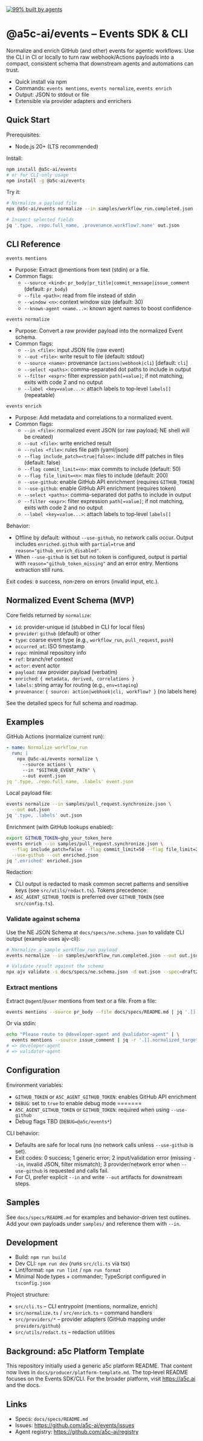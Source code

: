 [![99% built by agents](https://img.shields.io/badge/99%25-built%20by%20agents-blue.svg)](https://a5c.ai)

# @a5c-ai/events – Events SDK & CLI

Normalize and enrich GitHub (and other) events for agentic workflows. Use the CLI in CI or locally to turn raw webhook/Actions payloads into a compact, consistent schema that downstream agents and automations can trust.

- Quick install via npm
- Commands: `events mentions`, `events normalize`, `events enrich`
- Output: JSON to stdout or file
- Extensible via provider adapters and enrichers

## Quick Start

Prerequisites:
- Node.js 20+ (LTS recommended)

Install:
```bash
npm install @a5c-ai/events
# or for CLI-only usage
npm install -g @a5c-ai/events
```

Try it:
```bash
# Normalize a payload file
npx @a5c-ai/events normalize --in samples/workflow_run.completed.json --out out.json

# Inspect selected fields
jq '.type, .repo.full_name, .provenance.workflow?.name' out.json
```

## CLI Reference

`events mentions`
- Purpose: Extract @mentions from text (stdin) or a file.
- Common flags:
  - `--source <kind>`: `pr_body|pr_title|commit_message|issue_comment` (default: `pr_body`)
  - `--file <path>`: read from file instead of stdin
  - `--window <n>`: context window size (default: 30)
  - `--known-agent <name...>`: known agent names to boost confidence

`events normalize`
- Purpose: Convert a raw provider payload into the normalized Event schema.
- Common flags:
  - `--in <file>`: input JSON file (raw event)
  - `--out <file>`: write result to file (default: stdout)
  - `--source <name>`: provenance (`actions|webhook|cli`) [default: `cli`]
  - `--select <paths>`: comma-separated dot paths to include in output
  - `--filter <expr>`: filter expression `path[=value]`; if not matching, exits with code 2 and no output
  - `--label <key=value...>`: attach labels to top‑level `labels[]` (repeatable)

`events enrich`
- Purpose: Add metadata and correlations to a normalized event.
- Common flags:
  - `--in <file>`: normalized event JSON (or raw payload; NE shell will be created)
  - `--out <file>`: write enriched result
  - `--rules <file>`: rules file path (yaml/json)
  - `--flag include_patch=<true|false>`: include diff patches in files (default: false)
  - `--flag commit_limit=<n>`: max commits to include (default: 50)
  - `--flag file_limit=<n>`: max files to include (default: 200)
  - `--use-github`: enable GitHub API enrichment (requires `GITHUB_TOKEN`)
  - `--use-github`: enable GitHub API enrichment (requires token)
  - `--select <paths>`: comma-separated dot paths to include in output
  - `--filter <expr>`: filter expression `path[=value]`; if not matching, exits with code 2 and no output
  - `--label <key=value...>`: attach labels to top‑level `labels[]`

Behavior:
- Offline by default: without `--use-github`, no network calls occur. Output includes `enriched.github` with `partial=true` and `reason="github_enrich_disabled"`.
- When `--use-github` is set but no token is configured, output is partial with `reason="github_token_missing"` and an error entry. Mentions extraction still runs.

Exit codes: `0` success, non‑zero on errors (invalid input, etc.).

## Normalized Event Schema (MVP)

Core fields returned by `normalize`:
- `id`: provider-unique id (stubbed in CLI for local files)
- `provider`: `github` (default) or other
- `type`: coarse event type (e.g., `workflow_run`, `pull_request`, `push`)
- `occurred_at`: ISO timestamp
- `repo`: minimal repository info
- `ref`: branch/ref context
- `actor`: event actor
- `payload`: raw provider payload (verbatim)
- `enriched`: `{ metadata, derived, correlations }`
- `labels`: string array for routing (e.g., `env=staging`)
- `provenance`: `{ source: action|webhook|cli, workflow? }` (no labels here)

See the detailed specs for full schema and roadmap.

## Examples

GitHub Actions (normalize current run):
```yaml
- name: Normalize workflow_run
  run: |
    npx @a5c-ai/events normalize \
      --source actions \
      --in "$GITHUB_EVENT_PATH" \
      --out event.json
jq '.type, .repo.full_name, .labels' event.json
```

Local payload file:
```bash
events normalize --in samples/pull_request.synchronize.json \
  --out out.json
jq '.type, .labels' out.json
```

Enrichment (with GitHub lookups enabled):
```bash
export GITHUB_TOKEN=ghp_your_token_here
events enrich --in samples/pull_request.synchronize.json \
  --flag include_patch=false --flag commit_limit=50 --flag file_limit=200 \
  --use-github --out enriched.json
jq '.enriched' enriched.json
```

Redaction:
- CLI output is redacted to mask common secret patterns and sensitive keys (see `src/utils/redact.ts`).
Tokens precedence:
- `A5C_AGENT_GITHUB_TOKEN` is preferred over `GITHUB_TOKEN` (see `src/config.ts`).

### Validate against schema

Use the NE JSON Schema at `docs/specs/ne.schema.json` to validate CLI output (example uses ajv-cli):

```bash
# Normalize a sample workflow_run payload
events normalize --in samples/workflow_run.completed.json --out out.json

# Validate result against the schema
npx ajv validate -s docs/specs/ne.schema.json -d out.json --spec=draft2020
```

### Extract mentions

Extract `@agent`/`@user` mentions from text or a file. From a file:

```bash
events mentions --source pr_body --file docs/specs/README.md | jq '.[].normalized_target'
```

Or via stdin:

```bash
echo "Please route to @developer-agent and @validator-agent" | \
  events mentions --source issue_comment | jq -r '.[].normalized_target'
# => developer-agent
# => validator-agent
```

## Configuration

Environment variables:
- `GITHUB_TOKEN` or `A5C_AGENT_GITHUB_TOKEN`: enables GitHub API enrichment
- `DEBUG`: set to `true` to enable debug mode
=======
- `A5C_AGENT_GITHUB_TOKEN` or `GITHUB_TOKEN`: required when using `--use-github`
- Debug flags TBD (`DEBUG=@a5c/events*`)

CLI behavior:
- Defaults are safe for local runs (no network calls unless `--use-github` is set).
- Exit codes: 0 success; 1 generic error; 2 input/validation error (missing `--in`, invalid JSON, filter mismatch); 3 provider/network error when `--use-github` is requested and calls fail.
- For CI, prefer explicit `--in` and write `--out` artifacts for downstream steps.

## Samples

See `docs/specs/README.md` for examples and behavior-driven test outlines. Add your own payloads under `samples/` and reference them with `--in`.

## Development

- Build: `npm run build`
- Dev CLI: `npm run dev` (runs `src/cli.ts` via tsx)
- Lint/format: `npm run lint` / `npm run format`
- Minimal Node types + commander; TypeScript configured in `tsconfig.json`

Project structure:
- `src/cli.ts` – CLI entrypoint (mentions, normalize, enrich)
- `src/normalize.ts` / `src/enrich.ts` – command handlers
- `src/providers/*` – provider adapters (GitHub mapping under `providers/github`)
- `src/utils/redact.ts` – redaction utilities

## Background: a5c Platform Template

This repository initially used a generic a5c platform README. That content now lives in `docs/producer/platform-template.md`. The top‑level README focuses on the Events SDK/CLI. For the broader platform, visit https://a5c.ai and the docs.

## Links

- Specs: `docs/specs/README.md`
- Issues: https://github.com/a5c-ai/events/issues
- Agent registry: https://github.com/a5c-ai/registry
